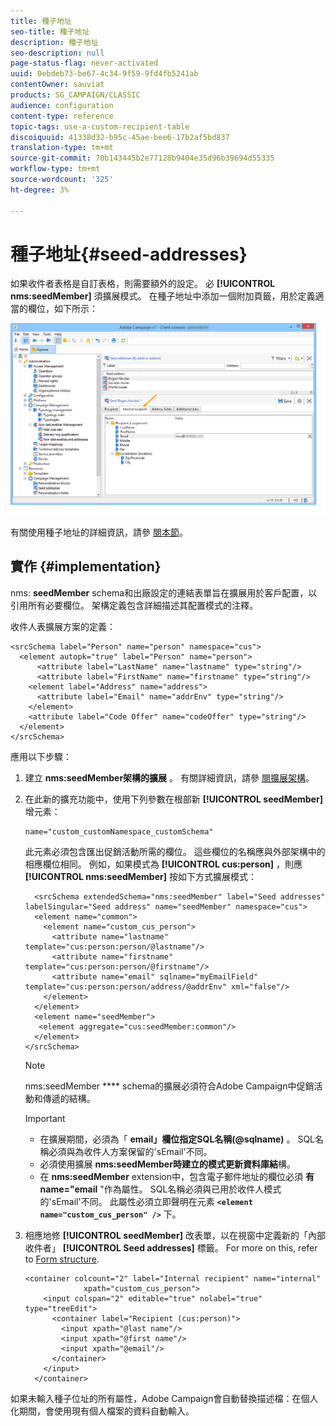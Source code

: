 ```yaml
---
title: 種子地址
seo-title: 種子地址
description: 種子地址
seo-description: null
page-status-flag: never-activated
uuid: 0ebdeb73-be67-4c34-9f59-9fd4fb5241ab
contentOwner: sauviat
products: SG_CAMPAIGN/CLASSIC
audience: configuration
content-type: reference
topic-tags: use-a-custom-recipient-table
discoiquuid: 41338d32-b95c-45ae-bee6-17b2af5bd837
translation-type: tm+mt
source-git-commit: 70b143445b2e77128b9404e35d96b39694d55335
workflow-type: tm+mt
source-wordcount: '325'
ht-degree: 3%

---
```



# 種子地址{#seed-addresses}

如果收件者表格是自訂表格，則需要額外的設定。 必 **[!UICONTROL nms:seedMember]** 須擴展模式。 在種子地址中添加一個附加頁籤，用於定義適當的欄位，如下所示：

![](assets/s_ncs_user_seedlist_new_tab.png)

有關使用種子地址的詳細資訊，請參 [閱本節](../../delivery/using/about-seed-addresses.md)。

## 實作 {#implementation}

nms: **seedMember** schema和出廠設定的連結表單旨在擴展用於客戶配置，以引用所有必要欄位。 架構定義包含詳細描述其配置模式的注釋。

收件人表擴展方案的定義：

```
<srcSchema label="Person" name="person" namespace="cus">
  <element autopk="true" label="Person" name="person">
      <attribute label="LastName" name="lastname" type="string"/>
      <attribute label="FirstName" name="firstname" type="string"/>
    <element label="Address" name="address">
      <attribute label="Email" name="addrEnv" type="string"/>
    </element>
    <attribute label="Code Offer" name="codeOffer" type="string"/>
  </element>
</srcSchema>
```

應用以下步驟：

1. 建立 **nms:seedMember架構的擴展** 。 有關詳細資訊，請參 [閱擴展架構](../../configuration/using/extending-a-schema.md)。
1. 在此新的擴充功能中，使用下列參數在根部新 **[!UICONTROL seedMember]** 增元素：

   ```
   name="custom_customNamespace_customSchema"
   ```

   此元素必須包含匯出促銷活動所需的欄位。 這些欄位的名稱應與外部架構中的相應欄位相同。 例如，如果模式為 **[!UICONTROL cus:person]** ，則應 **[!UICONTROL nms:seedMember]** 按如下方式擴展模式：

   ```
     <srcSchema extendedSchema="nms:seedMember" label="Seed addresses" labelSingular="Seed address" name="seedMember" namespace="cus">
     <element name="common">
       <element name="custom_cus_person">
         <attribute name="lastname" template="cus:person:person/@lastname"/>
         <attribute name="firstname" template="cus:person:person/@firstname"/>
         <attribute name="email" sqlname="myEmailField" template="cus:person:person/address/@addrEnv" xml="false"/>
       </element>
     </element>
     <element name="seedMember">
      <element aggregate="cus:seedMember:common"/>
     </element>
   </srcSchema>
   ```

   >[!NOTE]
   >
   >nms:seedMember **** schema的擴展必須符合Adobe Campaign中促銷活動和傳遞的結構。

   >[!IMPORTANT]
   >
   >
   >    
   >    
   >    * 在擴展期間，必須為「 **email」欄位指定SQL名稱(@sqlname)** 。 SQL名稱必須與為收件人方案保留的&#39;sEmail&#39;不同。
   >    * 必須使用擴展 **nms:seedMember時建立的模式更新資料庫結**&#x200B;構。
   >    * 在 **nms:seedMember** extension中，包含電子郵件地址的欄位必須 **有name=&quot;email** &quot;作為屬性。 SQL名稱必須與已用於收件人模式的&#39;sEmail&#39;不同。 此屬性必須立即聲明在元素 **`<element name="custom_cus_person" />`** 下。


1. 相應地修 **[!UICONTROL seedMember]** 改表單，以在視窗中定義新的「內部收件者」 **[!UICONTROL Seed addresses]** 標籤。 For more on this, refer to [Form structure](../../configuration/using/form-structure.md).

   ```
   <container colcount="2" label="Internal recipient" name="internal"
                xpath="custom_cus_person">
       <input colspan="2" editable="true" nolabel="true" type="treeEdit">
         <container label="Recipient (cus:person)">
           <input xpath="@last name"/>
           <input xpath="@first name"/>
           <input xpath="@email"/>
         </container>
       </input>
     </container>
   ```

如果未輸入種子位址的所有屬性，Adobe Campaign會自動替換描述檔：在個人化期間，會使用現有個人檔案的資料自動輸入。
